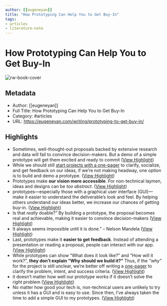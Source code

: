 ```yaml
---
author: [[eugeneyan]]
title: "How Prototyping Can Help You to Get Buy-In"
tags: 
- articles
- literature-note
---
```

# How Prototyping Can Help You to Get Buy-In

![rw-book-cover](https://eugeneyan.com/assets/og_image/prototype-title.jpg)

## Metadata
- Author: [[eugeneyan]]
- Full Title: How Prototyping Can Help You to Get Buy-In
- Category: #articles
- URL: https://eugeneyan.com/writing/prototyping-to-get-buy-in/

## Highlights
- Sometimes, well-thought-out proposals backed by extensive research and data will fail to convince decision-makers. But a demo of a simple prototype will get them excited and ready to commit ([View Highlight](https://read.readwise.io/read/01gtq4sm0vmrkgxhdbwekvk4pz))
- While we should still [start projects with a one-pager](https://eugeneyan.com/writing/what-i-do-before-a-data-science-project-to-ensure-success/#first-draw-the-map-to-the-destination-one-pager) to clarify, socialize, and get feedback on our ideas, if we’re not making headway, one option is to build and demo a prototype. ([View Highlight](https://read.readwise.io/read/01gtq4tc9p4fw6snz8a8wd936b))
- Prototypes make **our vision more accessible**. For non-technical laymen, ideas and designs can be *too abstract*. ([View Highlight](https://read.readwise.io/read/01gtq52pk6a97n7fpp75nk66s0))
- prototypes—especially those with a graphical user interface (GUI)—make it easier to understand the deliverable’s look and feel. By helping others understand our ideas better, we increase our chances of getting buy-in. ([View Highlight](https://read.readwise.io/read/01gtq52xxjyekmpaawexeq0yx3))
- Is that *really* doable?” By building a prototype, the proposal becomes real and achievable, making it easier to convince decision-makers ([View Highlight](https://read.readwise.io/read/01gtq53twxrq2jd5fw0vw45d6a))
- It always seems impossible until it is done.” – Nelson Mandela ([View Highlight](https://read.readwise.io/read/01gtq5402gw3wy0wme5znq5wt5))
- Last, prototypes make it **easier to get feedback**. Instead of attending a presentation or reading a proposal, people can interact with our app. ([View Highlight](https://read.readwise.io/read/01gtq5497swrwn0nbvw84gaps2))
- While prototypes can show “What does it look like?” and “How will it work?”, **they don’t explain “Why should we build it?”** Thus, if the *“why”* for the project is still unclear, we’re better off writing a [one-pager](https://eugeneyan.com/writing/what-i-do-before-a-data-science-project-to-ensure-success/#first-draw-the-map-to-the-destination-one-pager) to clarify the problem, intent, and success criteria. ([View Highlight](https://read.readwise.io/read/01gtq555zz5apny56gqj7hc46b))
- it doesn’t matter how well our prototype works if it doesn’t solve the *right* problem ([View Highlight](https://read.readwise.io/read/01gtq5595g20326vkd6rxczywq))
- No matter how good your tech is, non-technical users are unlikely to try unless it has a GUI and is easy to use. Since then, I’ve always taken the time to add a simple GUI to my prototypes. ([View Highlight](https://read.readwise.io/read/01gtq6b2rq6eyj4zsjpkgaakqm))

